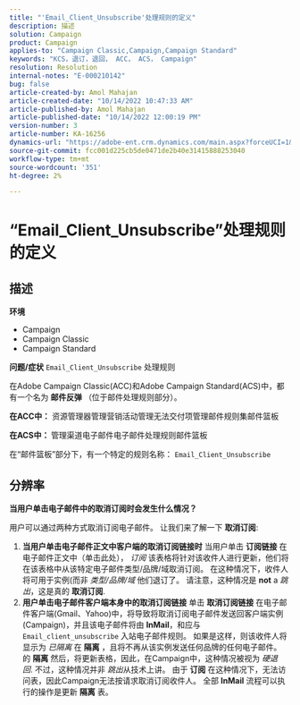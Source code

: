 ```yaml
---
title: "'Email_Client_Unsubscribe'处理规则的定义"
description: 描述
solution: Campaign
product: Campaign
applies-to: "Campaign Classic,Campaign,Campaign Standard"
keywords: "KCS，退订，退回， ACC， ACS， Campaign"
resolution: Resolution
internal-notes: "E-000210142"
bug: false
article-created-by: Amol Mahajan
article-created-date: "10/14/2022 10:47:33 AM"
article-published-by: Amol Mahajan
article-published-date: "10/14/2022 12:00:19 PM"
version-number: 3
article-number: KA-16256
dynamics-url: "https://adobe-ent.crm.dynamics.com/main.aspx?forceUCI=1&pagetype=entityrecord&etn=knowledgearticle&id=cc26f897-ad4b-ed11-bba2-002248086cae"
source-git-commit: fcc001d225cb5de0471de2b40e31415888253040
workflow-type: tm+mt
source-wordcount: '351'
ht-degree: 2%

---
```


# “Email_Client_Unsubscribe”处理规则的定义

## 描述

<b>环境</b>
- Campaign
- Campaign Classic
- Campaign Standard

<b>问题/症状</b>
`Email_Client_Unsubscribe` 处理规则

在Adobe Campaign Classic(ACC)和Adobe Campaign Standard(ACS)中，都有一个名为 <b>邮件反弹</b> （位于邮件处理规则部分）。

<b>在ACC中：</b> 资源管理器管理营销活动管理无法交付项管理邮件规则集邮件篮板

<b>在ACS中： </b>管理渠道电子邮件电子邮件处理规则邮件篮板

在“邮件篮板”部分下，有一个特定的规则名称： `Email_Client_Unsubscribe`


## 分辨率


<b>当用户单击电子邮件中的取消订阅时会发生什么情况？</b>

用户可以通过两种方式取消订阅电子邮件。 让我们来了解一下 <b>取消订阅</b>:

1. <b>当用户单击电子邮件正文中客户端的取消订阅链接时</b>
当用户单击
<b>订阅链接</b> 在电子邮件正文中（单击此处）， *订阅* 该表格将针对该收件人进行更新，他们将在该表格中从该特定电子邮件类型/品牌/域取消订阅。 在这种情况下，收件人将可用于实例(而非 *类型/品牌/域* 他们退订了。 请注意，这种情况是 <b>not</b> a *跳出*，这是真的 <b>取消订阅</b>.
2. <b>用户单击电子邮件客户端本身中的取消订阅链接</b>
单击 
<b>取消订阅链接</b> 在电子邮件客户端(Gmail、Yahoo)中，将导致将取消订阅电子邮件发送回客户端实例(Campaign)，并且该电子邮件将由 <b>InMail</b>，和应与 `Email_client_unsubscribe` 入站电子邮件规则。 如果是这样，则该收件人将显示为 *已隔离* 在 <b>隔离</b> ，且将不再从该实例发送任何品牌的任何电子邮件。 的 <b>隔离</b> 然后，将更新表格，因此，在Campaign中，这种情况被视为 *硬退回*. 不过，这种情况并非 *跳出*&#x200B;从技术上讲。 由于 <b>订阅</b> 在这种情况下，无法访问表，因此Campaign无法按请求取消订阅收件人。 全部 <b>InMail</b> 流程可以执行的操作是更新 <b>隔离</b> 表。

